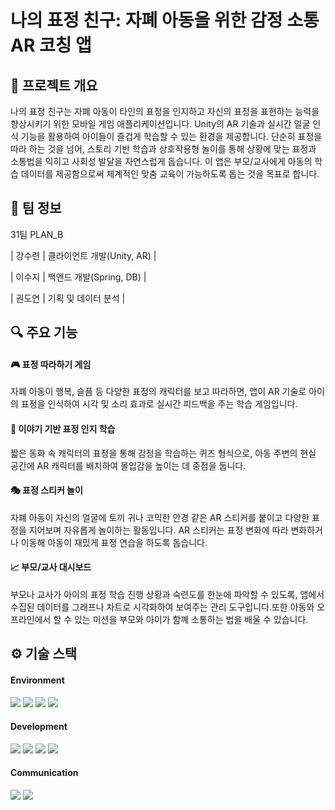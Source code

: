 # 나의 표정 친구: 자폐 아동을 위한 감정 소통 AR 코칭 앱
## 📌 프로젝트 개요
나의 표정 친구는 자폐 아동이 타인의 표정을 인지하고 자신의 표정을 표현하는 능력을 향상시키기 위한 모바일 게임 애플리케이션입니다. Unity의 AR 기술과 실시간 얼굴 인식 기능을 활용하여 아이들이 즐겁게 학습할 수 있는 환경을 제공합니다. 단순히 표정을 따라 하는 것을 넘어, 스토리 기반 학습과 상호작용형 놀이를 통해 상황에 맞는 표정과 소통법을 익히고 사회성 발달을 자연스럽게 돕습니다. 이 앱은 부모/교사에게 아동의 학습 데이터를 제공함으로써 체계적인 맞춤 교육이 가능하도록 돕는 것을 목표로 합니다.

## 👥 팀 정보
31팀 PLAN_B

| 강수련 | 클라이언트 개발(Unity, AR) |

| 이수지 | 백엔드 개발(Spring, DB) |

| 권도연 | 기획 및 데이터 분석 |

## 🔍 주요 기능
#### 🎮 표정 따라하기 게임
   
자폐 아동이 행복, 슬픔 등 다양한 표정의 캐릭터를 보고 따라하면, 앱이 AR 기술로 아이의 표정을 인식하여 시각 및 소리 효과로 실시간 피드백을 주는 학습 게임입니다.

#### 📖 이야기 기반 표정 인지 학습
   
짧은 동화 속 캐릭터의 표정을 통해 감정을 학습하는 퀴즈 형식으로, 아동 주변의 현실 공간에 AR 캐릭터를 배치하여 몰입감을 높이는 데 중점을 둡니다.

#### 🎭 표정 스티커 놀이
   
자폐 아동이 자신의 얼굴에 토끼 귀나 코믹한 안경 같은 AR 스티커를 붙이고 다양한 표정을 지어보며 자유롭게 놀이하는 활동입니다. AR 스티커는 표정 변화에 따라 변화하거나 이동해 아동이 재밌게 표정 연습을 하도록 돕습니다.

#### 📈 부모/교사 대시보드
   
부모나 교사가 아이의 표정 학습 진행 상황과 숙련도를 한눈에 파악할 수 있도록, 앱에서 수집된 데이터를 그래프나 차트로 시각화하여 보여주는 관리 도구입니다.또한 아동와 오프라인에서 할 수 있는 미션을 부모와 아이가 함꼐 소통하는 법을 배울 수 있습니다. 

## ⚙️ 기술 스택
#### Environment
<img src="https://img.shields.io/badge/unity-FFFFFF?style=for-the-badge&logo=unity&logoColor=black"> <img src="https://img.shields.io/badge/android-3DDC84?style=for-the-badge&logo=android&logoColor=white"> <img src="https://img.shields.io/badge/git-F05032?style=for-the-badge&logo=git&logoColor=white"> <img src="https://img.shields.io/badge/github-181717?style=for-the-badge&logo=github&logoColor=white">

#### Development
<img src="https://img.shields.io/badge/-C%23-000000?logo=Csharp&style=flat"> <img src="https://img.shields.io/badge/java-007396?style=for-the-badge&logo=java&logoColor=white"> <img src="https://img.shields.io/badge/springboot-6DB33F?style=for-the-badge&logo=springboot&logoColor=white"> <img src="https://img.shields.io/badge/mysql-4479A1?style=for-the-badge&logo=mysql&logoColor=white"> 

#### Communication
<img src="https://img.shields.io/badge/notion-000000?style=for-the-badge&logo=notion&logoColor=white"> <img src="https://img.shields.io/badge/slack-4A154B?style=for-the-badge&logo=slack&logoColor=white">


